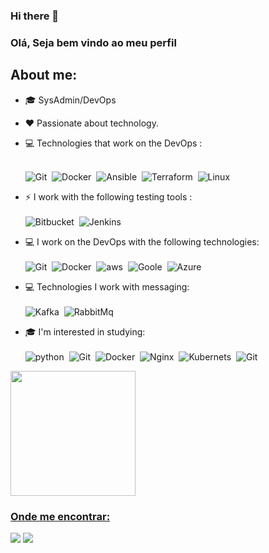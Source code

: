 ### Hi there 👋
### Olá, Seja bem vindo ao meu perfil 

## About me:
- 🎓 SysAdmin/DevOps
- ❤️ Passionate about technology.

- 💻 Technologies that work on the DevOps : <br> <br>
  
  ![Git](https://img.shields.io/badge/GitHub-100000?style=for-the-badge&logo=github&logoColor=white)&nbsp;
  ![Docker](https://img.shields.io/badge/Docker-2496ED?style=for-the-badge&logo=docker&logoColor=white)&nbsp;
  ![Ansible](https://img.shields.io/badge/Ansible-000000?style=for-the-badge&logo=Ansible&logoColor=white)&nbsp;
  ![Terraform](https://img.shields.io/badge/Terraform-7B42BC?style=for-the-badge&logo=terraform&logoColor=white)&nbsp;
  ![Linux](https://img.shields.io/badge/Linux-E34F26?style=for-the-badge&logo=linux&logoColor=black)&nbsp;
  
 - ⚡ I work with the following testing tools : <br> <br>
  ![Bitbucket](https://img.shields.io/badge/Bitbucket-330F63?style=for-the-badge&logo=bitbucket&logoColor=white)&nbsp;
  ![Jenkins](https://img.shields.io/badge/Jenkins-D33833?style=for-the-badge&logo=jenkins&logoColor=white)&nbsp;
  
 - 💻 I work on the DevOps with the following technologies:<br> <br>
 ![Git](https://img.shields.io/badge/GitHub-100000?style=for-the-badge&logo=github&logoColor=white)&nbsp;
 ![Docker](https://img.shields.io/badge/Docker-2496ED?style=for-the-badge&logo=docker&logoColor=white)&nbsp;
 ![aws](https://img.shields.io/badge/Amazon_AWS-232F3E?style=for-the-badge&logo=amazon-aws&logoColor=white)&nbsp;
 ![Goole](https://img.shields.io/badge/Google_Cloud-4285F4?style=for-the-badge&logo=google-cloud&logoColor=white)&nbsp;
 ![Azure](https://img.shields.io/badge/Microsoft_Azure-0089D6?style=for-the-badge&logo=microsoft-azure&logoColor=white)&nbsp;

 - 💻 Technologies I work with messaging: <br> <br>
  ![Kafka](https://img.shields.io/badge/-Kafka-ff0000?style=flat&logoColor=fff&logo=apachekafka)&nbsp;
  ![RabbitMq](https://img.shields.io/badge/-RabbitMQ-orange?style=flat&logoColor=fff&logo=rabbitmq)&nbsp;

 - 🎓 I'm interested in studying: <br> <br>
  ![python](https://img.shields.io/badge/Python-3776AB?style=for-the-badge&logo=python&logoColor=white)&nbsp;
  ![Git](https://img.shields.io/badge/GitHub-100000?style=for-the-badge&logo=github&logoColor=white)&nbsp;
  ![Docker](https://img.shields.io/badge/Docker-2496ED?style=for-the-badge&logo=docker&logoColor=white)&nbsp;
  ![Nginx](https://img.shields.io/badge/Nginx-009639?style=for-the-badge&logo=nginx&logoColor=white)&nbsp;
  ![Kubernets](https://img.shields.io/badge/Kubernetes-326DE6?style=for-the-badge&logo=kubernetes&logoColor=white)&nbsp;
  ![Git](	https://img.shields.io/badge/Git-E34F26?style=for-the-badge&logo=git&logoColor=white)&nbsp;
  </div>
  <div>
    <a href="https://git.io/streak-stats">
    <img height="200px" src="https://github-readme-streak-stats.herokuapp.com/?user=jonas&theme=chartreuse-dark"/> 
     
  </div>

### Onde me encontrar:
<a href="https://www.linkedin.com/in/jonas-campos12//"><img src="https://img.shields.io/badge/linkedin-0077B5.svg?style=for-the-badge&logo=linkedin&logoColor=white"></a>
<a href="mailto:jonas.jesua@gmail.com"><img src="https://img.shields.io/badge/e‑mail-D14836.svg?style=for-the-badge&logo=GMail&logoColor=white"></a>
